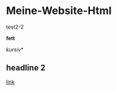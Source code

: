 # Meine-Website-Html

test2-2

**fett**

*kursiv**

## headline 2

[link](https://www.chefkoch.de)


